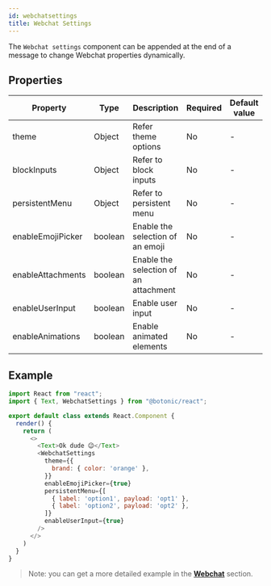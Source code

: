 ```yaml
---
id: webchatsettings
title: Webchat Settings
---
```


The `Webchat settings` component can be appended at the end of a message to change Webchat properties dynamically.


## Properties

| Property          | Type    | Description                           | Required | Default value |
|-------------------|---------|---------------------------------------|----------|---------------|
| theme             | Object  | Refer theme options                   | No       | -             |
| blockInputs       | Object  | Refer to block inputs                 | No       | -             |
| persistentMenu    | Object  | Refer to persistent menu              | No       | -             |
| enableEmojiPicker | boolean | Enable the selection of an emoji      | No       | -             |
| enableAttachments | boolean | Enable the selection of an attachment | No       | -             |
| enableUserInput   | boolean | Enable user input                     | No       | -             |
| enableAnimations  | boolean | Enable animated elements              | No       | -             |

## Example

```javascript
import React from "react";
import { Text, WebchatSettings } from "@botonic/react";

export default class extends React.Component {
  render() {
    return (
      <>
        <Text>Ok dude 😉</Text>
        <WebchatSettings
          theme={{
            brand: { color: 'orange' },
          }}
          enableEmojiPicker={true}
          persistentMenu={[
            { label: 'option1', payload: 'opt1' },
            { label: 'option2', payload: 'opt2' },
          ]}
          enableUserInput={true}
        />
      </>
    )
  }
}
```

> Note: you can get a more detailed example in the **[Webchat](/concepts/webchat)** section.